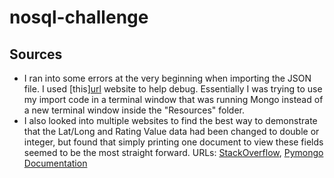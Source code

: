 # nosql-challenge

## Sources
- I ran into some errors at the very beginning when importing the JSON file. I used [this][url](https://superuser.com/questions/1496076/mongodb-mongoimport-uncaught-exception-syntaxerror-unexpected-token-identif) website to help debug. Essentially I was trying to use my import code in a terminal window that was running Mongo instead of a new terminal window inside the "Resources" folder.
- I also looked into multiple websites to find the best way to demonstrate that the Lat/Long and Rating Value data had been changed to double or integer, but found that simply printing one document to view these fields seemed to be the most straight forward. URLs: [StackOverflow](https://stackoverflow.com/questions/4973095/how-to-change-the-type-of-a-field), [Pymongo Documentation](https://pymongo.readthedocs.io/en/stable/examples/custom_type.html)
